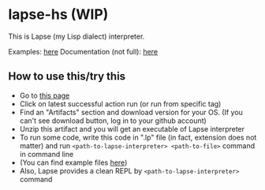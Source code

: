 # lapse-hs (WIP)
This is Lapse (my Lisp dialect) interpreter.

Examples: [here](https://github.com/ProggerX/lapse-hs/blob/master/example/)
Documentation (not full): [here](https://lapse.bald.su/)

## How to use this/try this
- Go to [this page](https://github.com/ProggerX/lapse-hs/actions/workflows/build.yml)
- Click on latest successful action run (or run from specific tag)
- Find an "Artifacts" section and download version for your OS. (If you can't see download button, log in to your github account)
- Unzip this artifact and you will get an executable of Lapse interpreter
- To run some code, write this code in ".lp" file (in fact, extension does not matter) and run `<path-to-lapse-interpreter> <path-to-file>` command in command line
- (You can find example files [here](https://github.com/ProggerX/lapse-hs/blob/master/example/))
- Also, Lapse provides a clean REPL by `<path-to-lapse-interpreter>` command
